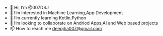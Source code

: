 - 👋 Hi, I’m @007DSJ
- 👀 I’m interested in Machine Learning,App Development
- 🌱 I’m currently learning Kotlin,Python
- 💞️ I’m looking to collaborate on Andriod Apps,AI and Web based projects
- 📫 How to reach me deepjha007@gmail.com

<!---
007DSJ/007DSJ is a ✨ special ✨ repository because its `README.md` (this file) appears on your GitHub profile.
You can click the Preview link to take a look at your changes.
--->
